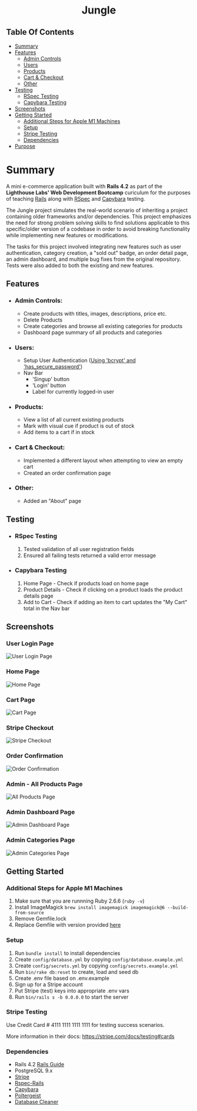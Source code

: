 <h1 align="center">Jungle</h1>

## Table Of Contents

- [Summary](#summary)
- [Features](#features)
  - [Admin Controls](#admin-controls)
  - [Users](#users)
  - [Products](#products)
  - [Cart & Checkout](#cart--checkout)
  - [Other](#other)
- [Testing](#testing)
  - [RSpec Testing](#rspec-testing)
  - [Capybara Testing](#capybara-testing)
- [Screenshots](#screenshots)
- [Getting Started](#getting-started)
  - [Additional Steps for Apple M1 Machines](#additional-steps-for-apple-m1-machines)
  - [Setup](#setup)
  - [Stripe Testing](#stripe-testing)
  - [Dependencies](#dependencies)
- [Purpose](#purpose)

# Summary
A mini e-commerce application built with **Rails 4.2** as part of the **Lighthouse Labs' Web Development Bootcamp** curiculum for the purposes of teaching [Rails](http://guides.rubyonrails.org/v4.2/) along with [RSpec](https://github.com/rspec/rspec-rails) and [Capybara](https://github.com/teamcapybara/capybara) testing. 

The Jungle project simulates the real-world scenario of inheriting a project containing older frameworks and/or dependencies. This project emphasizes the need for strong problem solving skills to find solutions applicable to this specific/older version of a codebase in order to avoid breaking functionality while implementing new features or modifications.

The tasks for this project involved integrating new features such as user authentication, category creation, a "sold out" badge, an order detail page, an admin dashboard, and multiple bug fixes from the original repository. Tests were also added to both the existing and new features.

## Features
- ### Admin Controls:
  - Create products with titles, images, descriptions, price etc.
  - Delete Products
  - Create categories and browse all existing categories for products
  - Dashboard page summary of all products and categories
- ### Users:
  - Setup User Authentication ([Using 'bcrypt' and 'has_secure_password'](https://gist.github.com/thebucknerlife/10090014))
  - Nav Bar
    - 'Singup' button
    - 'Login' button
    - Label for currently logged-in user
- ### Products:
  - View a list of all current existing products
  - Mark with visual cue if product is out of stock
  - Add items to a cart if in stock
- ### Cart & Checkout:
  - Implemented a different layout when attempting to view an empty cart
  - Created an order confirmation page
- ### Other:
  - Added an "About" page
## Testing
- ### RSpec Testing
  1. Tested validation of all user registration fields
  2. Ensured all failing tests returned a valid error message

- ### Capybara Testing
  1. Home Page - Check if products load on home page
  2. Product Details - Check if clicking on a product loads the product details page
  3. Add to Cart - Check if adding an item to cart updates the "My Cart" total in the Nav bar

## Screenshots
### User Login Page
![User Login Page](./docs/images/User-Login-Page.png)
### Home Page
![Home Page](./docs/images/Home-Page.png)
### Cart Page
![Cart Page](./docs/images/Cart-Page.png)
### Stripe Checkout
![Stripe Checkout](./docs/images/Stripe-Checkout.png)
### Order Confirmation
![Order Confirmation](./docs/images/Order-Confirmation.png)
### Admin - All Products Page
![All Products Page](./docs/images/All-Products-Page.png)
### Admin Dashboard Page
![Admin Dashboard Page](./docs/images/Admin-Dashboard-Page.png)
### Admin Categories Page
![Admin Categories Page](./docs/images/Admin-Categories-Page.png)

## Getting Started
### Additional Steps for Apple M1 Machines

1. Make sure that you are runnning Ruby 2.6.6 (`ruby -v`)
1. Install ImageMagick `brew install imagemagick imagemagick@6 --build-from-source`
3. Remove Gemfile.lock
4. Replace Gemfile with version provided [here](https://gist.githubusercontent.com/FrancisBourgouin/831795ae12c4704687a0c2496d91a727/raw/ce8e2104f725f43e56650d404169c7b11c33a5c5/Gemfile)

### Setup

1. Run `bundle install` to install dependencies
2. Create `config/database.yml` by copying `config/database.example.yml`
3. Create `config/secrets.yml` by copying `config/secrets.example.yml`
4. Run `bin/rake db:reset` to create, load and seed db
5. Create .env file based on .env.example
6. Sign up for a Stripe account
7. Put Stripe (test) keys into appropriate .env vars
8. Run `bin/rails s -b 0.0.0.0` to start the server

### Stripe Testing

Use Credit Card # 4111 1111 1111 1111 for testing success scenarios.

More information in their docs: <https://stripe.com/docs/testing#cards>

### Dependencies

* Rails 4.2 [Rails Guide](http://guides.rubyonrails.org/v4.2/)
* PostgreSQL 9.x
* [Stripe](https://stripe.com/docs/api)
* [Rspec-Rails](https://github.com/rspec/rspec-rails)
* [Capybara](https://github.com/teamcapybara/capybara)
* [Poltergeist](https://github.com/teampoltergeist/poltergeist)
* [Database Cleaner](https://github.com/DatabaseCleaner/database_cleaner)

